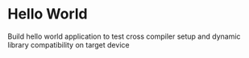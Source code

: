 # Hello World

Build hello world application to test cross compiler setup and dynamic library compatibility on target device